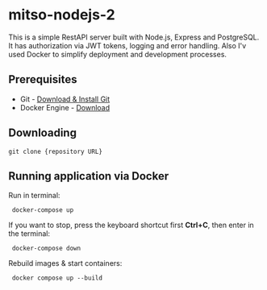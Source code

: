 # mitso-nodejs-2

This is a simple RestAPI server built with Node.js, Express and PostgreSQL. It has authorization via JWT tokens, logging and error handling. 
Also I'v used Docker to simplify deployment and development processes.

## Prerequisites
- Git - [Download & Install Git](https://git-scm.com/downloads)
- Docker Engine - [Download](https://docs.docker.com/engine/install/)

## Downloading

```
git clone {repository URL}
```

## Running application via Docker
Run in terminal:

```
 docker-compose up
```
If you want to stop, press the keyboard shortcut first **Ctrl+C**, then enter in the terminal:
```
 docker-compose down
```
Rebuild images & start containers:
```
 docker compose up --build 
```
